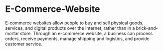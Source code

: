 # E-Commerce-Website
E-commerce websites allow people to buy and sell physical goods, services, and digital products over the Internet, rather than in a brick-and-mortar store. Through an e-commerce website, a business can process orders, receive payments, manage shipping and logistics, and provide customer service.
